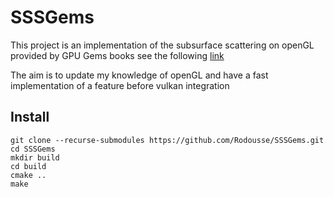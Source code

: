 # SSSGems

This project is an implementation of the subsurface scattering on openGL
provided by GPU Gems books
see the following [link](http://developer.download.nvidia.com/books/HTML/gpugems/gpugems_ch16.html)

The aim is to update my knowledge of openGL and have a fast implementation of a feature before vulkan integration

## Install

``` 
git clone --recurse-submodules https://github.com/Rodousse/SSSGems.git
cd SSSGems
mkdir build
cd build
cmake ..
make
```